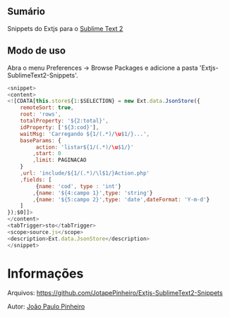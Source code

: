 ## Sumário

Snippets do Extjs para o [Sublime Text 2](http://www.sublimetext.com/)

## Modo de uso

Abra o menu Preferences -> Browse Packages e adicione a pasta 'Extjs-SublimeText2-Snippets'.

```js
<snippet>
<content>
<![CDATA[this.store${1:$SELECTION} = new Ext.data.JsonStore({
	remoteSort: true,
	root: 'rows',
	totalProperty: '${2:total}',
	idProperty: ['${3:cod}'],
	waitMsg: 'Carregando ${1/(.*)/\u$1/}...',
	baseParams: {
		 action: 'listar${1/(.*)/\u$1/}'
		,start: 0
		,limit: PAGINACAO
	}
	,url: 'include/${1/(.*)/\l$1/}Action.php'
	,fields: [
	     {name: 'cod', type : 'int'}
		,{name: '${4:campo 1}',type: 'string'}
		,{name: '${5:campo 2}',type: 'date',dateFormat: 'Y-m-d'}
	]
});$0]]>
</content>
<tabTrigger>sto</tabTrigger>
<scope>source.js</scope>
<description>Ext.data.JsonStore</description>
</snippet>
```

# Informações

Arquivos: https://github.com/JotapePinheiro/Extjs-SublimeText2-Snippets

Autor: [João Paulo Pinheiro](https://github.com/JotapePinheiro/)